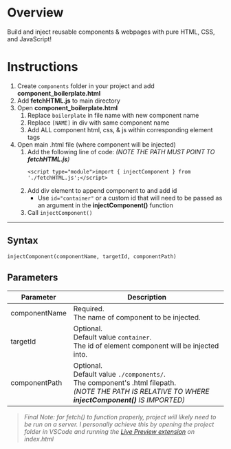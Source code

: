# Overview
Build and inject reusable components & webpages with pure HTML, CSS, and JavaScript!
# Instructions
1. Create ```components``` folder in your project and add **component_boilerplate.html**
2. Add **fetchHTML.js** to main directory
3. Open **component_boilerplate.html**
    1. Replace ```boilerplate``` in file name with new component name
    2. Replace ```[NAME]``` in div with same component name
    3. Add ALL component html, css, & js within corresponding element tags
4. Open main .html file (where component will be injected)
    1. Add the following line of code: *(NOTE THE PATH MUST POINT TO **fetchHTML.js**)*
        ```
        <script type="module">import { injectComponent } from './fetchHTML.js';</script>
        ```
    2. Add div element to append component to and add id
        - Use ```id="container"``` or a custom id that will need to be passed as an argument in the **injectComponent()** function
    3. Call ```injectComponent()```
---
## Syntax
```
injectComponent(componentName, targetId, componentPath)
```
## Parameters
|Parameter|Description|
|-|-|
|componentName|Required.<br/>The name of component to be injected.|
|targetId|Optional.<br/>Default value ```container```.<br/>The id of element component will be injected into.|
|componentPath|Optional.<br/>Default value ```./components/```.<br/>The component's .html filepath.<br/>*(NOTE THE PATH IS RELATIVE TO WHERE **injectComponent()** IS IMPORTED)*|

>*Final Note: for fetch() to function properly, project will likely need to be run on a server. I personally achieve this by opening the project folder in VSCode and running the [Live Preview extension](https://marketplace.visualstudio.com/items?itemName=ms-vscode.live-server) on index.html*
